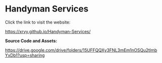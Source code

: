 # Handyman Services

Click the link to visit the website:

https://xrvy.github.io/Handyman-Services/


**Source Code and Assets:**

https://drive.google.com/drive/folders/15UFFQQXy3FNL3mEm1nOSQu2tlmbYxDb1?usp=sharing
